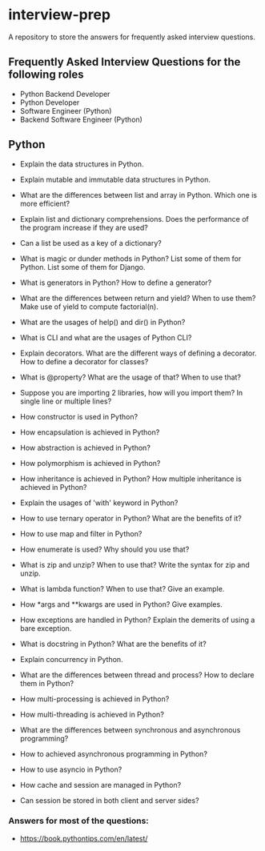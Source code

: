 # interview-prep

A repository to store the answers for frequently asked interview questions.

## Frequently Asked Interview Questions for the following roles
- Python Backend Developer
- Python Developer
- Software Engineer (Python)
- Backend Software Engineer (Python)

## Python

- Explain the data structures in Python.
- Explain mutable and immutable data structures in Python.
- What are the differences between list and array in Python. Which one is more efficient?
- Explain list and dictionary comprehensions. Does the performance of the program increase if they are used?
- Can a list be used as a key of a dictionary?
- What is magic or dunder methods in Python? List some of them for Python. List some of them for Django.
- What is generators in Python? How to define a generator?
- What are the differences between return and yield? When to use them? Make use of yield to compute factorial(n).
- What are the usages of help() and dir() in Python?
- What is CLI and what are the usages of Python CLI?
- Explain decorators. What are the different ways of defining a decorator. How to define a decorator for classes?
- What is @property? What are the usage of that? When to use that?
- Suppose you are importing 2 libraries, how will you import them? In single line or multiple lines?
- How constructor is used in Python?
- How encapsulation is achieved in Python?
- How abstraction is achieved in Python?
- How polymorphism is achieved in Python?
- How inheritance is achieved in Python? How multiple inheritance is achieved in Python?
- Explain the usages of 'with' keyword in Python?
- How to use ternary operator in Python? What are the benefits of it?
- How to use map and filter in Python?
- How enumerate is used? Why should you use that?
- What is zip and unzip? When to use that? Write the syntax for zip and unzip.
- What is lambda function? When to use that? Give an example.
- How *args and **kwargs are used in Python? Give examples.
- How exceptions are handled in Python? Explain the demerits of using a bare exception.
- What is docstring in Python? What are the benefits of it?

- Explain concurrency in Python.
- What are the differences between thread and process? How to declare them in Python?
- How multi-processing is achieved in Python?
- How multi-threading is achieved in Python?
- What are the differences between synchronous and asynchronous programming?
- How to achieved asynchronous programming in Python?
- How to use asyncio in Python?
- How cache and session are managed in Python?
- Can session be stored in both client and server sides?

### Answers for most of the questions:
- https://book.pythontips.com/en/latest/
